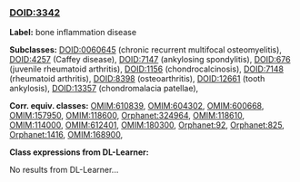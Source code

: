 
### [DOID:3342](http://purl.obolibrary.org/obo/DOID_3342)
**Label:** bone inflammation disease

**Subclasses:** [DOID:0060645](http://purl.obolibrary.org/obo/DOID_0060645) (chronic recurrent multifocal osteomyelitis), [DOID:4257](http://purl.obolibrary.org/obo/DOID_4257) (Caffey disease), [DOID:7147](http://purl.obolibrary.org/obo/DOID_7147) (ankylosing spondylitis), [DOID:676](http://purl.obolibrary.org/obo/DOID_676) (juvenile rheumatoid arthritis), [DOID:1156](http://purl.obolibrary.org/obo/DOID_1156) (chondrocalcinosis), [DOID:7148](http://purl.obolibrary.org/obo/DOID_7148) (rheumatoid arthritis), [DOID:8398](http://purl.obolibrary.org/obo/DOID_8398) (osteoarthritis), [DOID:12661](http://purl.obolibrary.org/obo/DOID_12661) (tooth ankylosis), [DOID:13357](http://purl.obolibrary.org/obo/DOID_13357) (chondromalacia patellae), 

**Corr. equiv. classes:** [OMIM:610839](http://purl.obolibrary.org/obo/OMIM_610839), [OMIM:604302](http://purl.obolibrary.org/obo/OMIM_604302), [OMIM:600668](http://purl.obolibrary.org/obo/OMIM_600668), [OMIM:157950](http://purl.obolibrary.org/obo/OMIM_157950), [OMIM:118600](http://purl.obolibrary.org/obo/OMIM_118600), [Orphanet:324964](http://www.orpha.net/ORDO/Orphanet_324964), [OMIM:118610](http://purl.obolibrary.org/obo/OMIM_118610), [OMIM:114000](http://purl.obolibrary.org/obo/OMIM_114000), [OMIM:612401](http://purl.obolibrary.org/obo/OMIM_612401), [OMIM:180300](http://purl.obolibrary.org/obo/OMIM_180300), [Orphanet:92](http://www.orpha.net/ORDO/Orphanet_92), [Orphanet:825](http://www.orpha.net/ORDO/Orphanet_825), [Orphanet:1416](http://www.orpha.net/ORDO/Orphanet_1416), [OMIM:168900](http://purl.obolibrary.org/obo/OMIM_168900), 

**Class expressions from DL-Learner:**

No results from DL-Learner...



